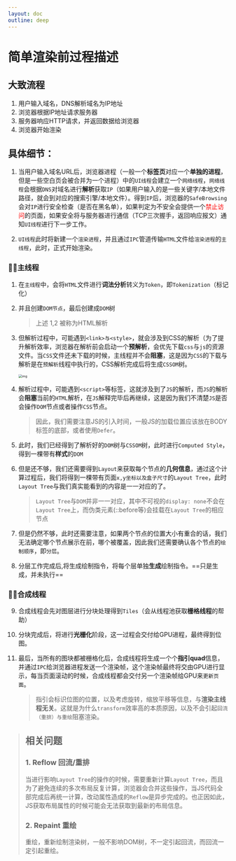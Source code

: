 ```yaml
---
layout: doc
outline: deep
---
```


# 简单渲染前过程描述

## 大致流程

1. 用户输入域名，DNS解析域名为IP地址
2. 浏览器根据IP地址请求服务器
3. 服务器响应HTTP请求，并返回数据给浏览器
4. 浏览器开始渲染



## 具体细节：

1. 当用户输入域名URL后，浏览器进程（一般一个**标签页**对应一个**单独的进程**，但是一些空白页会被合并为一个进程）中的`UI线程`会建立一个`网络线程`，`网络线程`会根据`DNS`对域名进行**解析**获取`IP`（如果用户输入的是一些关键字/本地文件路径，就会到对应的搜索引擎/本地文件）。得到`IP`后，浏览器的`SafeBrowsing`会对`IP`进行安全检查（是否在黑名单），如果判定为不安全会提供一个<text style="color: red ">禁止访问</text>的页面，如果安全将与服务器进行通信（TCP三次握手，返回响应报文）通知`UI线程`进行下一步工作。

2. `UI线程`此时将新建一个`渲染进程`，并且通过`IPC`管道传输`HTML`文件给`渲染进程`的`主线程`，此时，正式开始渲染。



### 🏊‍♂️主线程

1. 在`主线程`中，会将`HTML`文件进行**词法分析**转义为`Token`，即`Tokenization`（标记化）

2. 并且创建`DOM节点`，最后创建成`DOM`树

   > 上述 1,2 被称为HTML解析

3. 但解析过程中，可能遇到`<link>与<style>`，就会涉及到CSS的解析（为了提升解析效率，浏览器在解析前会启动一个**预解析**，会优先下载`css`与`js`的资源文件。当`CSS`文件还未下载的时候，主线程并不会**阻塞**，这是因为`CSS`的下载与解析是在`预解析`线程中执行的，CSS解析完成后将生成`CSSOM`树。

   <img src="https://s2.loli.net/2023/04/12/HK6W4eGIp7gSRd3.png" alt="img" style="zoom: 50%;" />

4. 解析过程中，可能遇到`<script>`等标签，这就涉及到了`JS`的解析，而`JS`的解析会**阻塞**当前的`HTML`解析，在`JS`解释完毕后再继续，这是因为我们不清楚`JS`是否会操作`DOM`节点或者操作`CSS`节点。

   > 因此，我们需要注意JS的引入时间，一般JS的加载位置应该放在BODY标签的底部，或者使用`Defer`。

5. 此时，我们已经得到了解析好的`DOM`树与`CSSOM`树，此时进行`Computed Style`，得到一棵带有**样式**的`DOM`

6. 但是还不够，我们还需要得到`Layout`来获取每个节点的**几何信息**，通过这个计算过程后，我们将得到一棵带有页面`x,y坐标以及盒子尺寸`的`Layout Tree`，此时`Layout Tree`与我们真实能看到的内容是一一对应的了。

   > `Layout Tree`与`DOM`并非一一对应，其中不可视的`display: none`不会在`Layout Tree`上，而伪类元素(::before等)会挂载在`Layout Tree`的相应节点

7. 但是仍然不够，此时还需要注意，如果两个节点的位置大小有重合的话，我们无法确定哪个节点展示在前，哪个被覆盖，因此我们还需要确认各个节点的`绘制顺序`，即`分层`。

8. 分层工作完成后,将生成绘制指令，将每个层单独**生成**绘制指令。==只是生成，并未执行==

### 🏊‍♀️合成线程

9. 合成线程会先对图层进行分块处理得到`Tiles`（会从线程池获取**栅格线程**的帮助）

10. 分块完成后，将进行**光栅化**阶段，这一过程会交付给GPU进程，最终得到位图。

11. 最后，当所有的图块都被栅格化后，合成线程将生成一个个**指引quad**信息，并通过`IPC`给浏览器进程发送一个渲染帧，这个渲染帧最终将交由GPU进行显示，每当页面滚动的时候，合成线程都会交付另一个渲染帧给GPU来`更新页面`。

    > 指引会标识位图的位置，以及考虑旋转，缩放平移等信息，与**渲染主线程无关**。这就是为什么`transform`效率高的本质原因，以及不会引起`回流（重排）与重绘`阻塞渲染。





> ## 相关问题
>
> ### 1. Reflow 回流/重排
>
> ​	当进行影响`Layout Tree`的操作的时候，需要重新计算`Layout Tree`，而且为了避免连续的多次布局反复计算，浏览器会合并这些操作，当JS代码全部完成后再统一计算，改动属性造成的`Reflow`是异步完成的。也正因如此，JS获取布局属性的时候可能会无法获取到最新的布局信息。
>
> ### 2. Repaint 重绘
>
> ​	重绘，重新绘制渲染树，一般不影响DOM树，不一定引起回流，而回流一定引起重绘。

